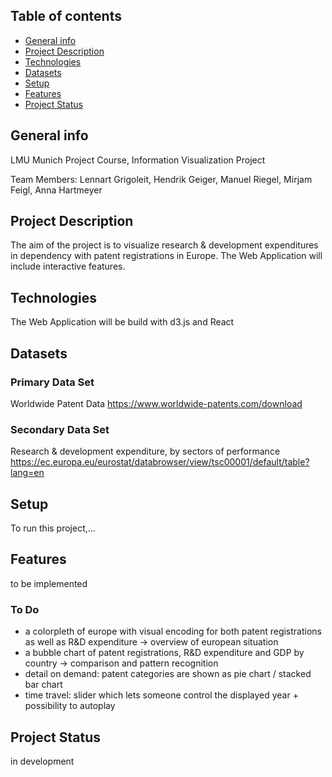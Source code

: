 ## Table of contents
* [General info](#general-info)
* [Project Description](#project-description)
* [Technologies](#technologies)
* [Datasets](#datasets)
* [Setup](#setup)
* [Features](#features)
* [Project Status](#project-status)

## General info
LMU Munich Project Course, Information Visualization Project

Team Members: Lennart Grigoleit, Hendrik Geiger, Manuel Riegel, Mirjam Feigl, Anna Hartmeyer

## Project Description
The aim of the project is to visualize research & development expenditures in dependency with patent registrations in Europe. The Web Application will include interactive features.

## Technologies
The Web Application will be build with d3.js and React

## Datasets
### Primary Data Set
Worldwide Patent Data
https://www.worldwide-patents.com/download

### Secondary Data Set
Research & development expenditure, by sectors of performance
https://ec.europa.eu/eurostat/databrowser/view/tsc00001/default/table?lang=en

## Setup
To run this project,...

## Features
to be implemented

### To Do

- a colorpleth of europe with visual encoding for both patent registrations as well as R&D expenditure
    → overview of european situation
- a bubble chart of patent registrations, R&D expenditure and GDP by country 
    → comparison and pattern recognition
- detail on demand: patent categories are shown as pie chart / stacked bar chart
- time travel: slider which lets someone control the displayed year + possibility to autoplay


## Project Status
in development
